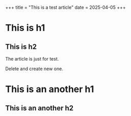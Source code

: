 +++
title = "This is a test article"
date = 2025-04-05
+++
# This is h1
## This is h2
The article is just for test.

Delete and create new one.
# This is an another h1
## This is an another h2
